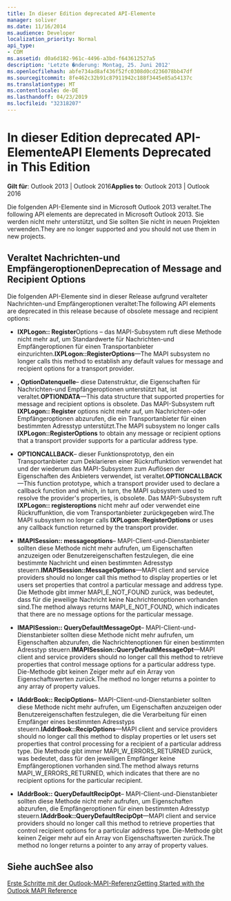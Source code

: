 ```yaml
---
title: In dieser Edition deprecated API-Elemente
manager: soliver
ms.date: 11/16/2014
ms.audience: Developer
localization_priority: Normal
api_type:
- COM
ms.assetid: d0a6d182-961c-4496-a3bd-f643612527a5
description: 'Letzte �nderung: Montag, 25. Juni 2012'
ms.openlocfilehash: abfe734ad8af436f52fc0308d0cd236078bb47df
ms.sourcegitcommit: 8fe462c32b91c87911942c188f3445e85a54137c
ms.translationtype: MT
ms.contentlocale: de-DE
ms.lasthandoff: 04/23/2019
ms.locfileid: "32318207"
---
```

# <a name="api-elements-deprecated-in-this-edition"></a><span data-ttu-id="d45ff-103">In dieser Edition deprecated API-Elemente</span><span class="sxs-lookup"><span data-stu-id="d45ff-103">API Elements Deprecated in This Edition</span></span>

  
  
<span data-ttu-id="d45ff-104">**Gilt für**: Outlook 2013 | Outlook 2016</span><span class="sxs-lookup"><span data-stu-id="d45ff-104">**Applies to**: Outlook 2013 | Outlook 2016</span></span> 
  
<span data-ttu-id="d45ff-105">Die folgenden API-Elemente sind in Microsoft Outlook 2013 veraltet.</span><span class="sxs-lookup"><span data-stu-id="d45ff-105">The following API elements are deprecated in Microsoft Outlook 2013.</span></span> <span data-ttu-id="d45ff-106">Sie werden nicht mehr unterstützt, und Sie sollten Sie nicht in neuen Projekten verwenden.</span><span class="sxs-lookup"><span data-stu-id="d45ff-106">They are no longer supported and you should not use them in new projects.</span></span>
  
## <a name="deprecation-of-message-and-recipient-options"></a><span data-ttu-id="d45ff-107">Veraltet Nachrichten-und Empfängeroptionen</span><span class="sxs-lookup"><span data-stu-id="d45ff-107">Deprecation of Message and Recipient Options</span></span>

<span data-ttu-id="d45ff-108">Die folgenden API-Elemente sind in dieser Release aufgrund veralteter Nachrichten-und Empfängeroptionen veraltet:</span><span class="sxs-lookup"><span data-stu-id="d45ff-108">The following API elements are deprecated in this release because of obsolete message and recipient options:</span></span>
  
- <span data-ttu-id="d45ff-109">**IXPLogon:: Register**Options – das MAPI-Subsystem ruft diese Methode nicht mehr auf, um Standardwerte für Nachrichten-und Empfängeroptionen für einen Transportanbieter einzurichten.</span><span class="sxs-lookup"><span data-stu-id="d45ff-109">**IXPLogon::RegisterOptions**—The MAPI subsystem no longer calls this method to establish any default values for message and recipient options for a transport provider.</span></span>
    
- <span data-ttu-id="d45ff-110">**, OptionDatenquelle**– diese Datenstruktur, die Eigenschaften für Nachrichten-und Empfängeroptionen unterstützt hat, ist veraltet.</span><span class="sxs-lookup"><span data-stu-id="d45ff-110">**OPTIONDATA**—This data structure that supported properties for message and recipient options is obsolete.</span></span> <span data-ttu-id="d45ff-111">Das MAPI-Subsystem ruft **IXPLogon:: Register** options nicht mehr auf, um Nachrichten-oder Empfängeroptionen abzurufen, die ein Transportanbieter für einen bestimmten Adresstyp unterstützt.</span><span class="sxs-lookup"><span data-stu-id="d45ff-111">The MAPI subsystem no longer calls **IXPLogon::RegisterOptions** to obtain any message or recipient options that a transport provider supports for a particular address type.</span></span> 
    
- <span data-ttu-id="d45ff-112">**OPTIONCALLBACK**– dieser Funktionsprototyp, den ein Transportanbieter zum Deklarieren einer Rückruffunktion verwendet hat und der wiederum das MAPI-Subsystem zum Auflösen der Eigenschaften des Anbieters verwendet, ist veraltet.</span><span class="sxs-lookup"><span data-stu-id="d45ff-112">**OPTIONCALLBACK**—This function prototype, which a transport provider used to declare a callback function and which, in turn, the MAPI subsystem used to resolve the provider's properties, is obsolete.</span></span> <span data-ttu-id="d45ff-113">Das MAPI-Subsystem ruft **IXPLogon:: registeroptions** nicht mehr auf oder verwendet eine Rückruffunktion, die vom Transportanbieter zurückgegeben wird.</span><span class="sxs-lookup"><span data-stu-id="d45ff-113">The MAPI subsystem no longer calls **IXPLogon::RegisterOptions** or uses any callback function returned by the transport provider.</span></span> 
    
- <span data-ttu-id="d45ff-114">**IMAPISession:: messageoptions**– MAPI-Client-und-Dienstanbieter sollten diese Methode nicht mehr aufrufen, um Eigenschaften anzuzeigen oder Benutzereigenschaften festzulegen, die eine bestimmte Nachricht und einen bestimmten Adresstyp steuern.</span><span class="sxs-lookup"><span data-stu-id="d45ff-114">**IMAPISession::MessageOptions**—MAPI client and service providers should no longer call this method to display properties or let users set properties that control a particular message and address type.</span></span> <span data-ttu-id="d45ff-115">Die Methode gibt immer MAPI_E_NOT_FOUND zurück, was bedeutet, dass für die jeweilige Nachricht keine Nachrichtenoptionen vorhanden sind.</span><span class="sxs-lookup"><span data-stu-id="d45ff-115">The method always returns MAPI_E_NOT_FOUND, which indicates that there are no message options for the particular message.</span></span>
    
- <span data-ttu-id="d45ff-116">**IMAPISession:: QueryDefaultMessageOpt**– MAPI-Client-und-Dienstanbieter sollten diese Methode nicht mehr aufrufen, um Eigenschaften abzurufen, die Nachrichtenoptionen für einen bestimmten Adresstyp steuern.</span><span class="sxs-lookup"><span data-stu-id="d45ff-116">**IMAPISession::QueryDefaultMessageOpt**—MAPI client and service providers should no longer call this method to retrieve properties that control message options for a particular address type.</span></span> <span data-ttu-id="d45ff-117">Die-Methode gibt keinen Zeiger mehr auf ein Array von Eigenschaftswerten zurück.</span><span class="sxs-lookup"><span data-stu-id="d45ff-117">The method no longer returns a pointer to any array of property values.</span></span>
    
- <span data-ttu-id="d45ff-118">**IAddrBook:: RecipOptions**– MAPI-Client-und-Dienstanbieter sollten diese Methode nicht mehr aufrufen, um Eigenschaften anzuzeigen oder Benutzereigenschaften festzulegen, die die Verarbeitung für einen Empfänger eines bestimmten Adresstyps steuern.</span><span class="sxs-lookup"><span data-stu-id="d45ff-118">**IAddrBook::RecipOptions**—MAPI client and service providers should no longer call this method to display properties or let users set properties that control processing for a recipient of a particular address type.</span></span> <span data-ttu-id="d45ff-119">Die Methode gibt immer MAPI_W_ERRORS_RETURNED zurück, was bedeutet, dass für den jeweiligen Empfänger keine Empfängeroptionen vorhanden sind.</span><span class="sxs-lookup"><span data-stu-id="d45ff-119">The method always returns MAPI_W_ERRORS_RETURNED, which indicates that there are no recipient options for the particular recipient.</span></span>
    
- <span data-ttu-id="d45ff-120">**IAddrBook:: QueryDefaultRecipOpt**– MAPI-Client-und-Dienstanbieter sollten diese Methode nicht mehr aufrufen, um Eigenschaften abzurufen, die Empfängeroptionen für einen bestimmten Adresstyp steuern.</span><span class="sxs-lookup"><span data-stu-id="d45ff-120">**IAddrBook::QueryDefaultRecipOpt**—MAPI client and service providers should no longer call this method to retrieve properties that control recipient options for a particular address type.</span></span> <span data-ttu-id="d45ff-121">Die-Methode gibt keinen Zeiger mehr auf ein Array von Eigenschaftswerten zurück.</span><span class="sxs-lookup"><span data-stu-id="d45ff-121">The method no longer returns a pointer to any array of property values.</span></span>
    
## <a name="see-also"></a><span data-ttu-id="d45ff-122">Siehe auch</span><span class="sxs-lookup"><span data-stu-id="d45ff-122">See also</span></span>



[<span data-ttu-id="d45ff-123">Erste Schritte mit der Outlook-MAPI-Referenz</span><span class="sxs-lookup"><span data-stu-id="d45ff-123">Getting Started with the Outlook MAPI Reference</span></span>](getting-started-with-the-outlook-mapi-reference.md)

